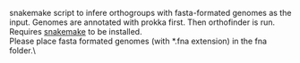 snakemake script to infere orthogroups with fasta-formated genomes as the input. Genomes are annotated with prokka first. Then orthofinder is run.
Requires [snakemake](https://snakemake.readthedocs.io/en/stable/getting_started/installation.html) to be installed.\
Please place fasta formated genomes (with *.fna extension) in the fna folder.\

 

